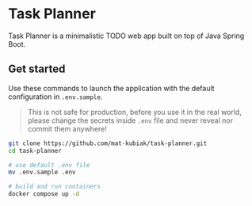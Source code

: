 # Task Planner

Task Planner is a minimalistic TODO web app built on top of Java Spring Boot.

## Get started

Use these commands to launch the application with the default configuration in `.env.sample`.

> This is not safe for production, before you use it in the real world,
> please change the secrets inside `.env` file and never reveal nor commit them anywhere!

```bash
git clone https://github.com/mat-kubiak/task-planner.git
cd task-planner

# use default .env file
mv .env.sample .env

# build and run containers
docker compose up -d
```
